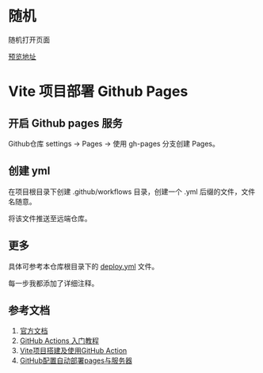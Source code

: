 # 随机

随机打开页面

[预览地址](https://ximuli.github.io/randomO/)

# Vite 项目部署 Github Pages

## 开启 Github pages 服务

Github仓库 settings -> Pages -> 使用 gh-pages 分支创建 Pages。

## 创建 yml

在项目根目录下创建 .github/workflows 目录，创建一个 .yml 后缀的文件，文件名随意。

将该文件推送至远端仓库。

## 更多
具体可参考本仓库根目录下的 [deploy.yml](./.github/workflows/deploy.yml) 文件。

每一步我都添加了详细注释。
## 参考文档

1. [官方文档](https://docs.github.com/en/actions)
2. [GitHub Actions 入门教程](https://www.ruanyifeng.com/blog/2019/09/getting-started-with-github-actions.html)
3. [Vite项目搭建及使用GitHub Action](https://blog.csdn.net/ZGEwen/article/details/119985566)
4. [GitHub配置自动部署pages与服务器](https://wiki.eryajf.net/pages/47a507/)